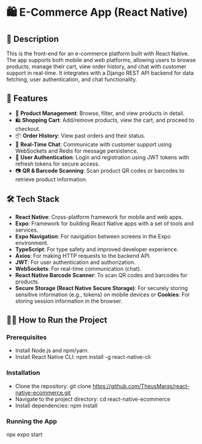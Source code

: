 # 🛍️ E-Commerce App (React Native)

## 📖 Description

This is the front-end for an e-commerce platform built with React Native. The app supports both mobile and web platforms, allowing users to browse products, manage their cart, view order history, and chat with customer support in real-time. It integrates with a Django REST API backend for data fetching, user authentication, and chat functionality.

## 🚀 Features
- 🛒 **Product Management**: Browse, filter, and view products in detail.
- 🛍️ **Shopping Cart**: Add/remove products, view the cart, and proceed to checkout.
- 📦 **Order History**: View past orders and their status.
- 💬 **Real-Time Chat**: Communicate with customer support using WebSockets and Redis for message persistence.
- 🔐 **User Authentication**: Login and registration using JWT tokens with refresh tokens for secure access.
- 📷 **QR & Barcode Scanning**: Scan product QR codes or barcodes to retrieve product information.
  
## 🛠️ Tech Stack
- **React Native**: Cross-platform framework for mobile and web apps.  
- **Expo**: Framework for building React Native apps with a set of tools and services.  
- **Expo Navigation**: For navigation between screens in the Expo environment.  
- **TypeScript**: For type safety and improved developer experience.  
- **Axios**: For making HTTP requests to the backend API.  
- **JWT**: For user authentication and authorization.  
- **WebSockets**: For real-time communication (chat).  
- **React Native Barcode Scanner**: To scan QR codes and barcodes for products.
- **Secure Storage (React Native Secure Storage)**: For securely storing sensitive information (e.g., tokens) on mobile devices or **Cookies**: For storing session information in the browser.

## 🏃‍♂️ How to Run the Project

### Prerequisites
- Install Node.js and npm/yarn.
- Install React Native CLI: npm install -g react-native-cli

### Installation
- Clone the repository: git clone https://github.com/TheusMarqs/react-native-ecommerce.git
- Navigate to the project directory: cd react-native-ecommerce
- Install dependencies: npm install
  
### Running the App
npx expo start

